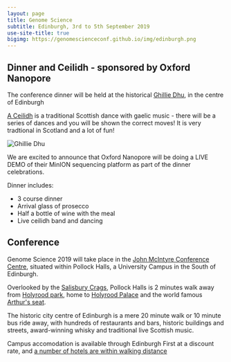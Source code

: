 ```yaml
---
layout: page
title: Genome Science
subtitle: Edinburgh, 3rd to 5th September 2019
use-site-title: true
bigimg: https://genomescienceconf.github.io/img/edinburgh.png
---
```


## Dinner and Ceilidh - sponsored by Oxford Nanopore

The conference dinner will be held at the historical [Ghillie Dhu](http://ghillie-dhu.co.uk/), in the centre of Edinburgh

[A Ceilidh](https://www.youtube.com/watch?v=Kja2vP3MnZA) is a traditional Scottish dance with gaelic music - there will be a series of dances and you will be shown the correct moves! It is very tradtional in Scotland and a lot of fun!

![Ghillie Dhu](http://genomescience.co.uk/images/detail_ghilliedhu-auditorium.jpg)

We are excited to announce that Oxford Nanopore will be doing a LIVE DEMO of their MinION sequencing platform as part of the dinner celebrations.

Dinner includes:

* 3 course dinner
* Arrival glass of prosecco
* Half a bottle of wine with the meal
* Live ceilidh band and dancing



## Conference

Genome Science 2019 will take place in the [John McIntyre Conference Centre](https://www.edinburghfirst.co.uk/venues/john-mcintyre-conference-centre/), situated within Pollock Halls, a University Campus in the South of Edinburgh.

Overlooked by the [Salisbury Crags](https://www.theguardian.com/travel/2012/may/12/holyrood-park-salisbury-crags-arthurs-seat), Pollock Halls is 2 minutes walk away from [Holyrood park](https://www.theguardian.com/travel/2012/may/12/holyrood-park-salisbury-crags-arthurs-seat), home to [Holyrood Palace](https://www.rct.uk/visit/palace-of-holyroodhouse) and the world famous [Arthur's seat](https://www.visitscotland.com/info/see-do/holyrood-park-and-arthurs-seat-p914341).

The historic city centre of Edinburgh is a mere 20 minute walk or 10 minute bus ride away, with hundreds of restaurants and bars, historic buildings and streets, award-winning whisky and traditional live Scottish music.

Campus accomodation is available through Edinburgh First at a discount rate, and [a number of hotels are within walking distance](https://goo.gl/maps/rzoc6vJ36oS2)

